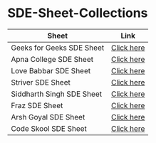 # SDE-Sheet-Collections

Sheet | Link | 
|---|---|
| Geeks for Geeks SDE Sheet | [Click here](https://www.geeksforgeeks.org/sde-sheet-a-complete-guide-for-sde-preparation/) |
| Apna College SDE Sheet | [Click here](https://docs.google.com/spreadsheets/u/0/d/1hXserPuxVoWMG9Hs7y8wVdRCJTcj3xMBAEYUOXQ5Xag/htmlview) |
| Love Babbar SDE Sheet | [Click here](https://drive.google.com/file/d/1FMdN_OCfOI0iAeDlqswCiC2DZzD4nPsb/view) |
| Striver SDE Sheet | [Click here](https://takeuforward.org/interviews/strivers-sde-sheet-top-coding-interview-problems/) |
| Siddharth Singh SDE Sheet | [Click here](https://docs.google.com/spreadsheets/u/0/d/11tevcTIBQsIvRKIZLbSzCeN4mCO6wD4O5meyrAIfSXw/htmlview) |
| Fraz SDE Sheet | [Click here](https://docs.google.com/spreadsheets/u/0/d/1-wKcV99KtO91dXdPkwmXGTdtyxAfk1mbPXQg81R9sFE/htmlview) |
| Arsh Goyal SDE Sheet | [Click here](https://docs.google.com/spreadsheets/d/1MGVBJ8HkRbCnU6EQASjJKCqQE8BWng4qgL0n3vCVOxE/htmlview?usp=sharing&pru=AAABgKkdtIE*rPv8dPkWyOpfwjprKvKSeA) |
| Code Skool SDE Sheet | [Click here](https://docs.google.com/document/u/0/d/1RxKKXJtErQFJjMfAh1kV-DyQsZoiESayimFx6PPIhVE/mobilebasic) |
